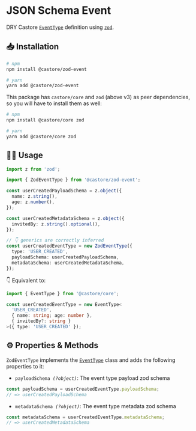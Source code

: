 # JSON Schema Event

DRY Castore [`EventType`](https://github.com/castore-dev/castore/#-eventtype) definition using [`zod`](https://github.com/colinhacks/zod).

## 📥 Installation

```bash
# npm
npm install @castore/zod-event

# yarn
yarn add @castore/zod-event
```

This package has `castore/core` and `zod` (above v3) as peer dependencies, so you will have to install them as well:

```bash
# npm
npm install @castore/core zod

# yarn
yarn add @castore/core zod
```

## 👩‍💻 Usage

```ts
import z from 'zod';

import { ZodEventType } from '@castore/zod-event';

const userCreatedPayloadSchema = z.object({
  name: z.string(),
  age: z.number(),
});

const userCreatedMetadataSchema = z.object({
  invitedBy: z.string().optional(),
});

// 👇 generics are correctly inferred
const userCreatedEventType = new ZodEventType({
  type: 'USER_CREATED',
  payloadSchema: userCreatedPayloadSchema,
  metadataSchema: userCreatedMetadataSchema,
});
```

👇 Equivalent to:

```ts
import { EventType } from '@castore/core';

const userCreatedEventType = new EventType<
  'USER_CREATED',
  { name: string; age: number },
  { invitedBy?: string }
>({ type: 'USER_CREATED' });
```

## ⚙️ Properties & Methods

`ZodEventType` implements the [`EventType`](https://github.com/castore-dev/castore/#-eventtype) class and adds the following properties to it:

- <code>payloadSchema <i>(?object)</i></code>: The event type payload zod schema

```ts
const payloadSchema = userCreatedEventType.payloadSchema;
// => userCreatedPayloadSchema
```

- <code>metadataSchema <i>(?object)</i></code>: The event type metadata zod schema

```ts
const metadataSchema = userCreatedEventType.metadataSchema;
// => userCreatedMetadataSchema
```
